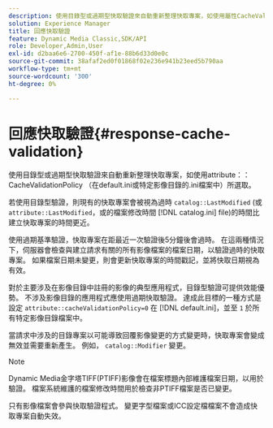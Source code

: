 ```yaml
---
description: 使用目錄型或過期型快取驗證來自動重新整理快取專案，如使用屬性CacheValidationPolicy （在default.ini或特定影像目錄的.ini檔案中）所選取。
solution: Experience Manager
title: 回應快取驗證
feature: Dynamic Media Classic,SDK/API
role: Developer,Admin,User
exl-id: d2baa6e6-2700-450f-af1e-88b6d33d0e0c
source-git-commit: 38afaf2ed0f01868f02e236e941b23eed5b790aa
workflow-type: tm+mt
source-wordcount: '300'
ht-degree: 0%

---
```


# 回應快取驗證{#response-cache-validation}

使用目錄型或過期型快取驗證來自動重新整理快取專案，如使用attribute：：CacheValidationPolicy （在default.ini或特定影像目錄的.ini檔案中）所選取。

若使用目錄型驗證，則現有的快取專案會被視為過時 `catalog::LastModified` (或 `attribute::LastModified`，或的檔案修改時間 [!DNL catalog.ini] file)的時間比建立快取專案的時間更近。

使用過期基準驗證，快取專案在距最近一次驗證後5分鐘後會過時。 在這兩種情況下，伺服器會檢查與建立請求有關的所有影像檔案的檔案日期，以驗證過時的快取專案。 如果檔案日期未變更，則會更新快取專案的時間戳記，並將快取日期視為有效。

對於主要涉及在影像目錄中註冊的影像的典型應用程式，目錄型驗證可提供效能優勢。 不涉及影像目錄的應用程式應使用過期快取驗證。 達成此目標的一種方式是設定 `attribute::cacheValidationPolicy=0` 在 [!DNL default.ini]，並至 `1` 於所有特定影像目錄檔案中。

當請求中涉及的目錄專案以可能導致回覆影像變更的方式變更時，快取專案會變成無效並需要重新產生。 例如， `catalog::Modifier` 變更。

>[!NOTE]
>
>Dynamic Media金字塔TIFF(PTIFF)影像會在檔案標題內部維護檔案日期，以用於驗證。 檔案系統維護的檔案修改時間用於檢查非PTIFF檔案是否已變更。

只有影像檔案會參與快取驗證程式。 變更字型檔案或ICC設定檔檔案不會造成快取專案自動失效。

